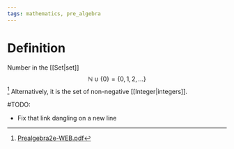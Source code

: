 ```yaml
---
tags: mathematics, pre_algebra
---
```


# Definition

Number in the [[Set|set]] $$\mathbb{N} \cup \{0\} = \{0, 1, 2, ...\}$$ [^1] Alternatively, it is the set of non-negative [[Integer|integers]].

#TODO:

- Fix that link dangling on a new line

[^1]: [Prealgebra2e-WEB.pdf](zotero://open-pdf/library/items/W4QW2QZI?page=16)